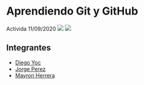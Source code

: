 # Aprendiendo Git y GitHub
Activida 11/09/2020
<img src="imagenes/logoEFPEM.png">
![](imagenes/logoEFPEM.png)

## Integrantes
* [Diego Yoc](/diegoyoc.html)
* [Jorge Perez](/jorgeperez.html/)
* [Mayron Herrera](/myronherrera.html/)


